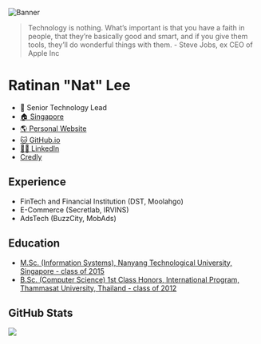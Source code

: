![Banner](https://ratinan.com/2021/public/images/about_3.jpg "Banner")

> Technology is nothing. What’s important is that you have a faith in people, that they’re basically good and smart, and if you give them tools, they’ll do wonderful things with them. - Steve Jobs, ex CEO of Apple Inc

# Ratinan "Nat" Lee

- 💼 Senior Technology Lead
- [🏠 Singapore](https://www.google.com/maps/place/Singapore/)
- [🌎 Personal Website](https://connect.ratinan.com)
- [🐱 GitHub.io](https://lee-ratinan.github.io/)
- [👨‍💼 LinkedIn](https://www.linkedin.com/in/ratinanlee/)
- [Credly](https://www.credly.com/users/ratinan-lee)

## Experience

- FinTech and Financial Institution (DST, Moolahgo)
- E-Commerce (Secretlab, IRVINS)
- AdsTech (BuzzCity, MobAds)

## Education

- [M.Sc. (Information Systems), Nanyang Technological University, Singapore - class of 2015](https://www.ntu.edu.sg/)
- [B.Sc. (Computer Science) 1st Class Honors, International Program, Thammasat University, Thailand - class of 2012](https://www.tu.ac.th)

## GitHub Stats
<a href="https://github.com/lee-ratinan">
  <img align="center" src="https://github-readme-stats.anuraghazra1.vercel.app/api/top-langs/?username=lee-ratinan&layout=compact" />
</a>
